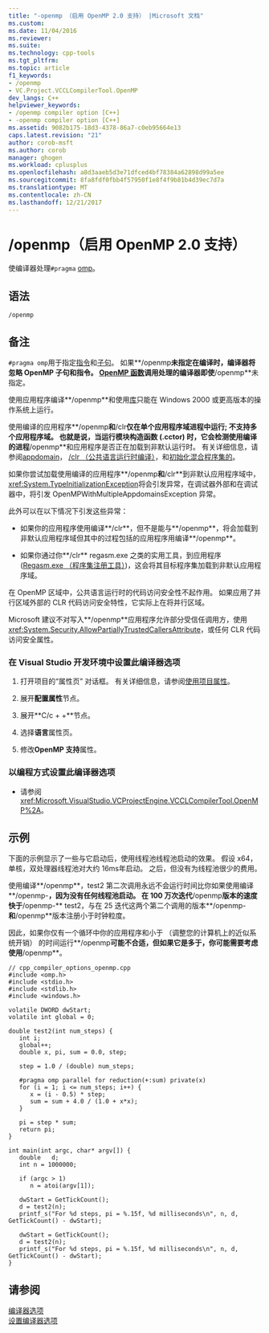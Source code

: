 ```yaml
---
title: "-openmp （启用 OpenMP 2.0 支持） |Microsoft 文档"
ms.custom: 
ms.date: 11/04/2016
ms.reviewer: 
ms.suite: 
ms.technology: cpp-tools
ms.tgt_pltfrm: 
ms.topic: article
f1_keywords:
- /openmp
- VC.Project.VCCLCompilerTool.OpenMP
dev_langs: C++
helpviewer_keywords:
- /openmp compiler option [C++]
- -openmp compiler option [C++]
ms.assetid: 9082b175-18d3-4378-86a7-c0eb95664e13
caps.latest.revision: "21"
author: corob-msft
ms.author: corob
manager: ghogen
ms.workload: cplusplus
ms.openlocfilehash: a8d3aaeb5d3e71dfced4bf78384a62898d99a5ee
ms.sourcegitcommit: 8fa8fdf0fbb4f57950f1e8f4f9b81b4d39ec7d7a
ms.translationtype: MT
ms.contentlocale: zh-CN
ms.lasthandoff: 12/21/2017
---
```

# <a name="openmp-enable-openmp-20-support"></a>/openmp（启用 OpenMP 2.0 支持）
使编译器处理`#pragma` [omp](../../preprocessor/omp.md)。  
  
## <a name="syntax"></a>语法  
  
```  
/openmp  
```  
  
## <a name="remarks"></a>备注  
 `#pragma omp`用于指定[指令](../../parallel/openmp/reference/openmp-directives.md)和[子句](../../parallel/openmp/reference/openmp-clauses.md)。 如果**/openmp**未指定在编译时，编译器将忽略 OpenMP 子句和指令。 [OpenMP 函数](../../parallel/openmp/reference/openmp-functions.md)调用处理的编译器即使**/openmp**未指定。  
  
 使用应用程序编译**/openmp**和使用[库](../../parallel/openmp/reference/openmp-libraries.md)只能在 Windows 2000 或更高版本的操作系统上运行。  
  
 使用编译的应用程序**/openmp**和**/clr**仅在单个应用程序域进程中运行; 不支持多个应用程序域。 也就是说，当运行模块构造函数 (.cctor) 时，它会检测使用编译的进程**/openmp**和应用程序是否正在加载到非默认运行时。 有关详细信息，请参阅[appdomain](../../cpp/appdomain.md)， [/clr （公共语言运行时编译）](../../build/reference/clr-common-language-runtime-compilation.md)，和[初始化混合程序集的](../../dotnet/initialization-of-mixed-assemblies.md)。  
  
 如果你尝试加载使用编译的应用程序**/openmp**和**/clr**到非默认应用程序域中，<xref:System.TypeInitializationException>将会引发异常，在调试器外部和在调试器中，将引发 OpenMPWithMultipleAppdomainsException 异常。  
  
 此外可以在以下情况下引发这些异常：  
  
-   如果你的应用程序使用编译**/clr**，但不是能与**/openmp**，将会加载到非默认应用程序域但其中的过程包括的应用程序用编译**/openmp**。  
  
-   如果你通过你**/clr** regasm.exe 之类的实用工具，到应用程序 ([Regasm.exe （程序集注册工具）](/dotnet/framework/tools/regasm-exe-assembly-registration-tool))，这会将其目标程序集加载到非默认应用程序域。  
  
 在 OpenMP 区域中，公共语言运行时的代码访问安全性不起作用。 如果应用了并行区域外部的 CLR 代码访问安全特性，它实际上在将并行区域。  
  
 Microsoft 建议不对写入**/openmp**应用程序允许部分受信任调用方，使用<xref:System.Security.AllowPartiallyTrustedCallersAttribute>，或任何 CLR 代码访问安全属性。  
  
### <a name="to-set-this-compiler-option-in-the-visual-studio-development-environment"></a>在 Visual Studio 开发环境中设置此编译器选项  
  
1.  打开项目的“属性页”  对话框。 有关详细信息，请参阅[使用项目属性](../../ide/working-with-project-properties.md)。  
  
2.  展开**配置属性**节点。  
  
3.  展开**C/c + +**节点。  
  
4.  选择**语言**属性页。  
  
5.  修改**OpenMP 支持**属性。  
  
### <a name="to-set-this-compiler-option-programmatically"></a>以编程方式设置此编译器选项  
  
-   请参阅 <xref:Microsoft.VisualStudio.VCProjectEngine.VCCLCompilerTool.OpenMP%2A>。  
  
## <a name="example"></a>示例  
 下面的示例显示了一些与它启动后，使用线程池线程池启动的效果。 假设 x64，单核，双处理器线程池对大约 16ms年启动。 之后，但没有为线程池很少的费用。  
  
 使用编译**/openmp**，test2 第二次调用永远不会运行时间比你如果使用编译**/openmp-**，因为没有任何线程池启动。 在 100 万次迭代**/openmp**版本的速度快于**/openmp-** test2，与在 25 迭代这两个第二个调用的版本**/openmp-**和**/openmp**版本注册小于时钟粒度。  
  
 因此，如果你仅有一个循环中你的应用程序和小于 （调整您的计算机上的近似系统开销） 的时间运行**/openmp**可能不合适，但如果它是多于，你可能需要考虑使用**/openmp**。  
  
```  
// cpp_compiler_options_openmp.cpp  
#include <omp.h>  
#include <stdio.h>  
#include <stdlib.h>  
#include <windows.h>  
  
volatile DWORD dwStart;  
volatile int global = 0;  
  
double test2(int num_steps) {  
   int i;  
   global++;  
   double x, pi, sum = 0.0, step;  
  
   step = 1.0 / (double) num_steps;  
  
   #pragma omp parallel for reduction(+:sum) private(x)  
   for (i = 1; i <= num_steps; i++) {  
      x = (i - 0.5) * step;  
      sum = sum + 4.0 / (1.0 + x*x);  
   }  
  
   pi = step * sum;  
   return pi;  
}  
  
int main(int argc, char* argv[]) {  
   double   d;  
   int n = 1000000;  
  
   if (argc > 1)  
      n = atoi(argv[1]);  
  
   dwStart = GetTickCount();  
   d = test2(n);  
   printf_s("For %d steps, pi = %.15f, %d milliseconds\n", n, d, GetTickCount() - dwStart);  
  
   dwStart = GetTickCount();  
   d = test2(n);  
   printf_s("For %d steps, pi = %.15f, %d milliseconds\n", n, d, GetTickCount() - dwStart);  
}  
```  
  
## <a name="see-also"></a>请参阅  
 [编译器选项](../../build/reference/compiler-options.md)   
 [设置编译器选项](../../build/reference/setting-compiler-options.md)